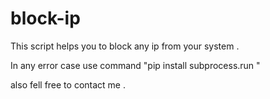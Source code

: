# block-ip

This script helps you to block any ip from your system .

In any error case use command "pip install subprocess.run "

also fell free to contact me .
